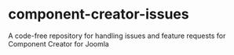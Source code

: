 # component-creator-issues
A code-free repository for handling issues and feature requests for Component Creator for Joomla
